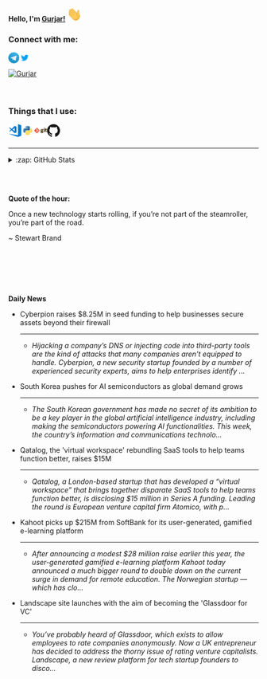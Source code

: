 #### Hello, I'm [Gurjar!](https://GurjarKing.github.io) <img src="https://raw.githubusercontent.com/ABSphreak/ABSphreak/master/gifs/Hi.gif" width="30px"></h2>


### Connect with me:

[<img align="left" alt="Gurjar | Telegram" width="22px" src="https://raw.githubusercontent.com/github/explore/80688e429a7d4ef2fca1e82350fe8e3517d3494d/topics/telegram/telegram.png" />][Telegram]
[<img align="left" alt="Gurjar | Twitter" width="22px" src="https://raw.githubusercontent.com/github/explore/80688e429a7d4ef2fca1e82350fe8e3517d3494d/topics/twitter/twitter.png" />][Twitter]
<br >
<br >
<a href="https://github.com/GurjarKing"><img src="https://komarev.com/ghpvc/?username=GurjarKing" alt="Gurjar" /></a> <br />
<br />
<br />
<!-- <br >

![](https://visitor-badge.glitch.me/badge?page_id=GurjarKing)

<br /> -->

### Things that I use:

[<img align="left" alt="Visual Studio Code" width="26px" src="https://raw.githubusercontent.com/github/explore/80688e429a7d4ef2fca1e82350fe8e3517d3494d/topics/visual-studio-code/visual-studio-code.png" />][VSCode]
[<img align="left" alt="Python" width="26px" src="https://raw.githubusercontent.com/github/explore/80688e429a7d4ef2fca1e82350fe8e3517d3494d/topics/python/python.png" />][Python]
[<img align="left" alt="Git" width="26px" src="https://raw.githubusercontent.com/github/explore/80688e429a7d4ef2fca1e82350fe8e3517d3494d/topics/git/git.png" />][Git]
[<img align="left" alt="GitHub" width="26px" src="https://raw.githubusercontent.com/github/explore/78df643247d429f6cc873026c0622819ad797942/topics/github/github.png" />][Github]

<br />
<br />

---
<details>
  <summary>:zap: GitHub Stats</summary>

<img align="left" alt="Gurjar's Github Stats" src="https://github-readme-stats.vercel.app/api?username=GurjarKing&show_icons=true&hide_border=true&count_private=true&include_all_commit=true&theme=algolia" />

</details>

<!-- ### 🔔 My latest tweet
<a href="https://twitter.com/Gurjar_King43" target="_blank">
	<img src="https://github.com/GurjarKing/GurjarKing/raw/master/tweet.png" width="70%" align="center" alt="Click to view on Twitter" title="My latest tweet, as an image"/>
</a> -->
<br>

<pre>

</pre>

**Quote of the hour:**

Once a new technology starts rolling, if you’re not part of the steamroller, you’re part of the road.

~ Stewart Brand
<pre>

</pre>
<br>
<pre>


</pre>
<strong>Daily News</strong>
  
  - Cyberpion raises $8.25M in seed funding to help businesses secure assets beyond their firewall
     <hr/>
     
      - *Hijacking a company’s DNS or injecting code into third-party tools are the kind of attacks that many companies aren’t equipped to handle. Cyberpion, a new security startup founded by a number of experienced security experts, aims to help enterprises identify …*
     
  - South Korea pushes for AI semiconductors as global demand grows
      <hr/>
      
      - *The South Korean government has made no secret of its ambition to be a key player in the global artificial intelligence industry, including making the semiconductors powering AI functionalities. This week, the country’s information and communications technolo…*
      
  - Qatalog, the 'virtual workspace' rebundling SaaS tools to help teams function better, raises $15M
      <hr/>
      
      - *Qatalog, a London-based startup that has developed a “virtual workspace” that brings together disparate SaaS tools to help teams function better, is disclosing $15 million in Series A funding. Leading the round is European venture capital firm Atomico, with p…*
      
  - Kahoot picks up $215M from SoftBank for its user-generated, gamified e-learning platform
      <hr/>
      
      - *After announcing a modest $28 million raise earlier this year, the user-generated gamified e-learning platform Kahoot today announced a much bigger round to double down on the current surge in demand for remote education. The Norwegian startup — which has clo…*
       
  - Landscape site launches with the aim of becoming the 'Glassdoor for VC'
      <hr/>
       
       - *You’ve probably heard of Glassdoor, which exists to allow employees to rate companies anonymously. Now a UK entrepreneur has decided to address the thorny issue of rating venture capitalists. Landscape, a new review platform for tech startup founders to disco…*
      

<br />

[VSCode]: https://code.visualstudio.com/
[Python]: https://www.python.org/
[Git]: https://git-scm.com/
[Github]: https://github.com/
[Telegram]: https://t.me/Gurjar_King/
[Twitter]: https://twitter.com/Gurjar_King43/
